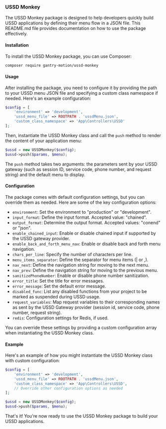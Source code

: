 ### USSD Monkey

The USSD Monkey package is designed to help developers quickly build USSD applications by defining their menu flow in a JSON file. This README.md file provides documentation on how to use the package effectively.

#### Installation

To install the USSD Monkey package, you can use Composer:

```bash
composer require gantry-motion/ussd-monkey
```

#### Usage

After installing the package, you need to configure it by providing the path to your USSD menu JSON file and specifying a custom class namespace if needed. Here's an example configuration:

```php
$config = [
    'environment' => 'development',
    'ussd_menu_file' => ROOTPATH . 'ussdMenu.json',
    'custom_class_namespace' => 'App\Controllers\USSD'
];
```

Then, instantiate the USSD Monkey class and call the `push` method to render the content of your application menu:

```php
$ussd = new USSDMonkey($config);
$ussd->push($params, $menu);
```

The `push` method takes two arguments: the parameters sent by your USSD gateway (such as session ID, service code, phone number, and request string) and the default menu to display.

#### Configuration

The package comes with default configuration settings, but you can override them as needed. Here are some of the key configuration options:

- `environment`: Set the environment to "production" or "development".
- `input_format`: Define the input format. Accepted value: "chained".
- `output_format`: Determine the output format. Accepted values: "conend" or "json".
- `enable_chained_input`: Enable or disable chained input if supported by the USSD gateway provider.
- `enable_back_and_forth_menu_nav`: Enable or disable back and forth menu navigation.
- `chars_per_line`: Specify the number of characters per line.
- `menu_items_separator`: Define the separator for menu items (| or ,).
- `nav_next`: Define the navigation string for moving to the next menu.
- `nav_prev`: Define the navigation string for moving to the previous menu.
- `sanitizePhoneNumber`: Enable or disable phone number sanitization.
- `error_title`: Set the title for error messages.
- `error_message`: Set the default error message.
- `disabled_func`: List any disabled functions from your project to be marked as suspended during USSD usage.
- `request_variables`: Map request variables to their corresponding names as sent by the USSD Gateway provider (session id, service code, phone number, request string).
- `redis`: Configuration settings for Redis, if used.

You can override these settings by providing a custom configuration array when instantiating the USSD Monkey class.

#### Example

Here's an example of how you might instantiate the USSD Monkey class with custom configuration:

```php
$config = [
    'environment' => 'development',
    'ussd_menu_file' => ROOTPATH . 'ussdMenu.json',
    'custom_class_namespace' => 'App\Controllers\USSD',
    // Override other configuration options as needed
];

$ussd = new USSDMonkey($config);
$ussd->push($params, $menu);
```

That's it! You're now ready to use the USSD Monkey package to build your USSD applications.